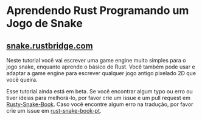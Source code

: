 # Aprendendo Rust Programando um Jogo de Snake

## [snake.rustbridge.com](https://snake.rustbridge.com/)

Neste tutorial você vai escrever uma game engine muito simples para o jogo snake, enquanto aprende o básico de Rust. Você também pode usar e adaptar a game engine para escrever qualquer jogo antigo pixelado 2D que você queira.

Esse tutorial ainda está em beta. Se você encontrar algum typo ou erro ou tiver ideias para melhorá-lo, por favor crie um issue e um pull request em [Rusty-Snake-Book](https://github.com/rustbridge/Rusty-Snake-Book). Caso você encontre algum erro na tradução, por favor crie um issue em [rust-snake-book-pt](https://github.com/marimeireles/rust-snake-book-pt).